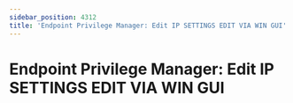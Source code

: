 ```yaml
---
sidebar_position: 4312
title: 'Endpoint Privilege Manager: Edit IP SETTINGS EDIT VIA WIN GUI'
---
```


# Endpoint Privilege Manager: Edit IP SETTINGS EDIT VIA WIN GUI